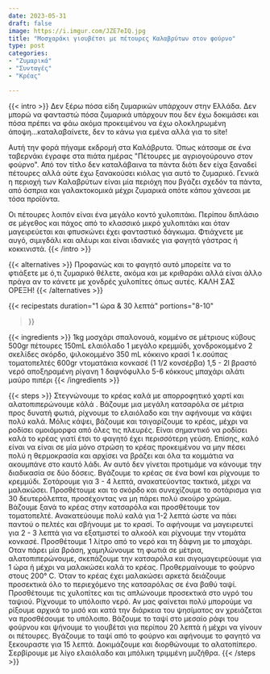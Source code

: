 ```yaml
---
date: 2023-05-31
draft: false
image: https://i.imgur.com/JZE7eIQ.jpg
title: "Μοσχαράκι γιουβέτσι με πέτουρες Καλαβρύτων στον φούρνο"
type: post
categories:
- "Ζυμαρικά"
- "Συνταγές"
- "Κρέας"

---
```


{{< intro >}}
Δεν ξέρω πόσα είδη ζυμαρικών υπάρχουν στην Ελλάδα. Δεν μπορώ να φανταστώ πόσα ζυμαρικά υπάρχουν που δεν έχω δοκιμάσει και πόσα πρέπει να φάω ακόμα προκειμένου να έχω ολοκληρωμένη άποψη...καταλαβαίνετε, δεν το κάνω για εμένα αλλά για το site!

Αυτή την φορά πήγαμε εκδρομή στα Καλάβρυτα. Όπως κάτσαμε σε ένα ταβερνάκι έγραφε στα πιάτα ημέρας "Πέτουρες με αγριογούρουνο στον φούρνο". Από τον τίτλο δεν καταλάβαινα τα πάντα διότι δεν είχα ξαναδεί πέτουρες αλλά ούτε έχω ξανακούσει κιόλας για αυτό το ζυμαρικό. Γενικά η περιοχή των Καλαβρύτων είναι μία περιόχη που βγάζει σχεδόν τα πάντα, από όσπρια και γαλακτοκομικά μέχρι ζυμαρικά οπότε κάπου χάνεσαι με τόσα προϊόντα. 

Οι πέτουρες λοιπόν είναι ένα μεγάλο κοντό χυλοπιτάκι. Περίπου διπλάσιο σε μέγεθος και πάχος από το κλασσικό μικρό χυλοπιτάκι και όταν μαγειρεύεται και φπυσκώνει έχει φανταστικό δάγκωμα. Φτιάχνετε με αυγό, σιμιγδάλι και αλέυρι και είναι ιδανικές για φαγητά γάστρας ή κοκκινιστά.
{{< /intro >}}

{{< alternatives >}}
Προφανώς και το φαγητό αυτό μπορείτε να το φτιάξετε με ό,τι ζυμαρικό θέλετε, ακόμα και με κριθαράκι αλλά είναι άλλο πράγα αν το κάνετε με χονδρές χυλοπίτες όπως αυτές. ΚΑΛΗ ΣΑΣ ΟΡΕΞΗ! 
{{< /alternatives >}}

{{< recipestats 
    duration="1 ώρα & 30 λεπτά"
    portions="8-10"
>}}

{{< ingredients >}} 
1kg μοσχάρι σπαλονουά, κομμένο σε μέτριους κύβους
500gr πέτουρες
150mL ελαιόλαδο
1 μεγάλο κρεμμύδι, χονδροκομμένο 
2 σκελίδες σκόρδο, ψιλοκομμένο
350 mL κόκκινο κρασί
1 κ.σούπας τοματοπελτές
600gr ντοματάκια κονκασέ (1 1/2 κονσέρβα)
1,5 - 2l βραστό νερό
αποξηραμένη ρίγανη
1 δαφνόφυλλο
5-6 κόκκους μπαχάρι
αλάτι
μαύρο πιπέρι
{{< /ingredients >}}

{{< steps >}}
Στεγνώνουμε το κρέας καλά με απορροφητικό χαρτί και αλατοπιπερώνουμε κάλά .
Βάζουμε μια μεγάλη κατσαρόλα σε μέτρια προς δυνατή φωτιά, ρίχνουμε το ελαιόλαδο και την αφήνουμε να κάψει πολύ καλά. Μόλις κάψει, βάζουμε και τσιγαρίζουμε το κρέας, μέχρι να ροδίσει ομοιόμορφα από όλες τις πλευρές. Είναι σημαντικό να ροδίσει καλά το κρέας γιατί έτσι το φαγητό έχει περισσότερη γεύση. Επίσης, καλό είναι να είναι σε μία μόνο στρώση το κρέας προκειμένου να μην πέσει πολύ η θερμοκρασία και αρχίσει να βράζει και όλα τα κομμάτια να ακουμπάνε στο καυτό λάδι. Αν αυτό δεν γίνεται προτιμάμε να κάνουμε την διαδικασία σε δύο δόσεις.
Βγάζουμε το κρέας σε ένα bowl και ρίχνουμε το κρεμμύδι. Σοτάρουμε για 3 - 4 λεπτά, ανακατεύοντας τακτικά, μέχρι να μαλακώσει. Προσθέτουμε και το σκόρδο και συνεχίζουμε το σοτάρισμα για 30 δευτερόλεπτα, προσέχοντας να μη πάρει πολύ σκούρο χρώμα.
Βάζουμε ξανά το κρέας στην κατσαρόλα και προσθέτουμε τον τοματοπελτέ. Ανακατεύουμε πολύ καλά για 1-2 λεπτά ώστε να πάει παντού ο πελτές και σβήνουμε με το κρασί. Το αφήνουμε να μαγειρευτεί για 2 - 3 λεπτά για να εξατμιστεί το αλκοόλ και ρίχνουμε την ντομάτα κονκασέ.
Προσθέτουμε 1 λίτρο από το νερό και τη δάφνη με το μπαχάρι. Οταν πάρει μία βράση, χαμηλώνουμε τη φωτιά σε μέτρια, αλατοπιπερώνουμε, σκεπάζουμε την κατσαρόλα και σιγομαγειρεύουμε για 1 ώρα ή μέχρι να μαλακώσει καλά το κρέας.
Προθερμαίνουμε το φούρνο στους 200° C.
Όταν το κρέας έχει μαλακώσει αρκετά δειάζουμε προσεκτικά όλο το περιεχόμενο της κατσαρόλας σε ένα βαθύ ταψί.
Προσθέτουμε τις χυλοπίτες και τις απλώνουμε προσεκτικά στο υγρό του ταψιού.
Ρίχνουμε το υπόλοιπο νερό. Αν μας φαίνεται πολύ μπορούμε να ρίξουμε αρχικά το μισό και κατά την διάρκεια του ψησίματος αν χρειάζεται να προσθέσουμε το υπόλοιπο.
Βάζουμε το ταψί στο μεσαίο ράφι του φούρνου και ψήνουμε το γιουβέτσι για περίπου 20 λεπτά ή μέχρι να γίνουν οι πέτουρες.
Βγάζουμε το ταψί από το φούρνο και αφήνουμε το φαγητό να ξεκουραστε για 15 λεπτά. Δοκιμάζουμε και διορθώνουμε το αλατοπίπερο.
Σερβίρουμε με λίγο ελαιόλαδο και μπόλικη τριμμένη μυζήθρα.
{{< /steps >}}